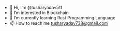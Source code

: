 - 👋 Hi, I’m @tusharyadav511
- 👀 I’m interested in Blockchain
- 🌱 I’m currently learning Rust Programming Language
- 📫 How to reach me tusharyadav738@gmail.com

<!---
tusharyadav511/tusharyadav511 is a ✨ special ✨ repository because its `README.md` (this file) appears on your GitHub profile.
You can click the Preview link to take a look at your changes.
--->
